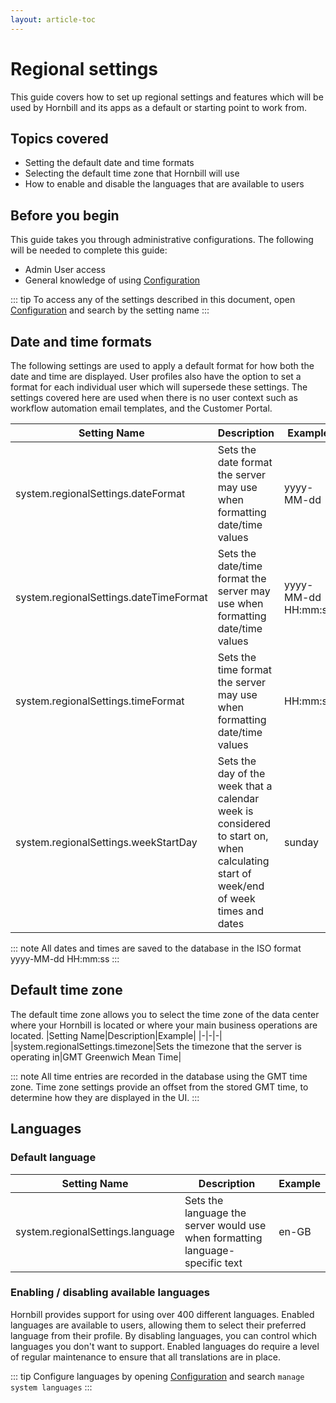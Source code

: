```yaml
---
layout: article-toc
---
```

# Regional settings
This guide covers how to set up regional settings and features which will be used by Hornbill and its apps as a default or starting point to work from.

## Topics covered
* Setting the default date and time formats
* Selecting the default time zone that Hornbill will use
* How to enable and disable the languages that are available to users

## Before you begin
This guide takes you through administrative configurations.  The following will be needed to complete this guide:
* Admin User access
* General knowledge of using [Configuration](/esp-config/getting-started/using-configuration)

::: tip
To access any of the settings described in this document, open [Configuration](/esp-config/getting-started/using-configuration) and search by the setting name 
:::

## Date and time formats
The following settings are used to apply a default format for how both the date and time are displayed.  User profiles also have the option to set a format for each individual user which will supersede these settings.  The settings covered here are used when there is no user context such as workflow automation email templates, and the Customer Portal.

|Setting Name|Description|Example|
|-|-|-|
|system.regionalSettings.dateFormat|Sets the date format the server may use when formatting date/time values|yyyy-MM-dd|
|system.regionalSettings.dateTimeFormat|Sets the date/time format the server may use when formatting date/time values|yyyy-MM-dd HH:mm:ss|
|system.regionalSettings.timeFormat|Sets the time format the server may use when formatting date/time values|HH:mm:ss|
|system.regionalSettings.weekStartDay|Sets the day of the week that a calendar week is considered to start on, when calculating start of week/end of week times and dates|sunday|

::: note
All dates and times are saved to the database in the ISO format yyyy-MM-dd HH:mm:ss
:::

## Default time zone
The default time zone allows you to select the time zone of the data center where your Hornbill is located or where your main business operations are located.
|Setting Name|Description|Example|
|-|-|-|
|system.regionalSettings.timezone|Sets the timezone that the server is operating in|GMT Greenwich Mean Time|

::: note
All time entries are recorded in the database using the GMT time zone.  Time zone settings provide an offset from the stored GMT time, to determine how they are displayed in the UI. 
:::

## Languages

### Default language
|Setting Name|Description|Example|
|-|-|-|
|system.regionalSettings.language|Sets the language the server would use when formatting language-specific text|en-GB|

### Enabling / disabling available languages
Hornbill provides support for using over 400 different languages.  Enabled languages are available to users, allowing them to select their preferred language from their profile.  By disabling languages, you can control which languages you don't want to support. Enabled languages do require a level of regular maintenance to ensure that all translations are in place.

::: tip
Configure languages by opening [Configuration](/esp-config/getting-started/using-configuration) and search `manage system languages`
:::